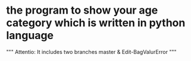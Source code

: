 # the program to show your age category which is written in python language

""" Attentio: It includes two branches master & Edit-BagValurError """


           

